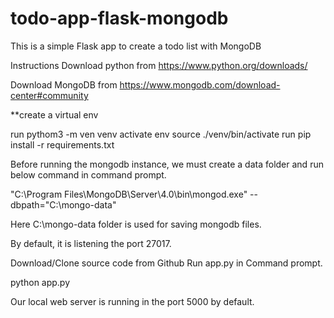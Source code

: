 # todo-app-flask-mongodb
This is a simple Flask app to create a todo list with MongoDB

Instructions
Download python from https://www.python.org/downloads/

Download MongoDB from https://www.mongodb.com/download-center#community


**create a virtual env

run pythom3 -m ven venv
activate env source ./venv/bin/activate
run pip install -r requirements.txt


Before running the mongodb instance, we must create a data folder and run below command in command prompt.

"C:\Program Files\MongoDB\Server\4.0\bin\mongod.exe" --dbpath="C:\mongo-data"

Here C:\mongo-data folder is used for saving mongodb files.

By default, it is listening the port 27017.

Download/Clone source code from Github
Run app.py in Command prompt.

python app.py

Our local web server is running in the port 5000 by default.
